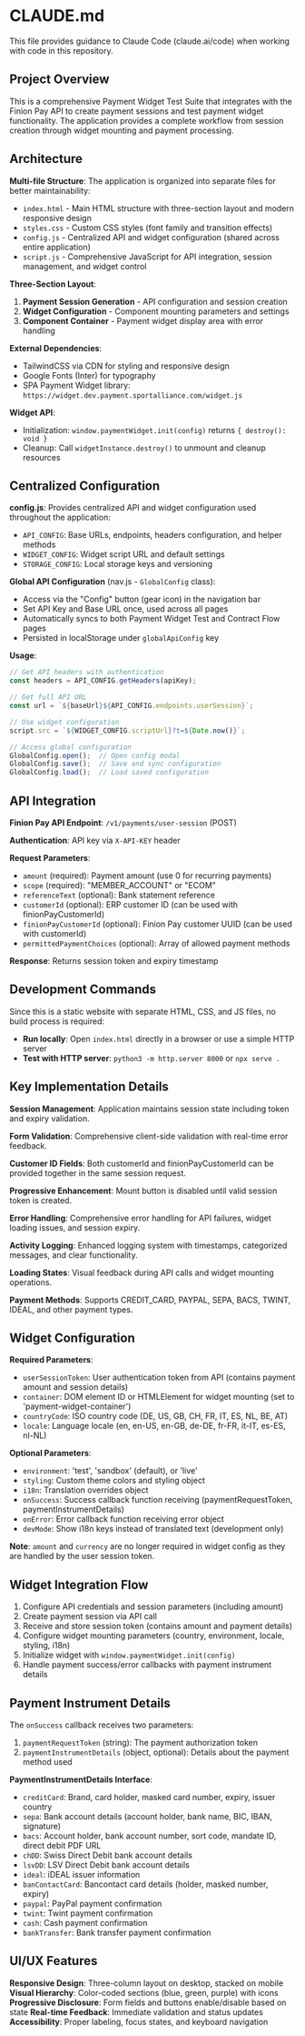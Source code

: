 # CLAUDE.md

This file provides guidance to Claude Code (claude.ai/code) when working with code in this repository.

## Project Overview

This is a comprehensive Payment Widget Test Suite that integrates with the Finion Pay API to create payment sessions and test payment widget functionality. The application provides a complete workflow from session creation through widget mounting and payment processing.

## Architecture

**Multi-file Structure**: The application is organized into separate files for better maintainability:
- `index.html` - Main HTML structure with three-section layout and modern responsive design
- `styles.css` - Custom CSS styles (font family and transition effects)
- `config.js` - Centralized API and widget configuration (shared across entire application)
- `script.js` - Comprehensive JavaScript for API integration, session management, and widget control

**Three-Section Layout**:
1. **Payment Session Generation** - API configuration and session creation
2. **Widget Configuration** - Component mounting parameters and settings
3. **Component Container** - Payment widget display area with error handling

**External Dependencies**:
- TailwindCSS via CDN for styling and responsive design
- Google Fonts (Inter) for typography
- SPA Payment Widget library: `https://widget.dev.payment.sportalliance.com/widget.js`

**Widget API**:
- Initialization: `window.paymentWidget.init(config)` returns `{ destroy(): void }`
- Cleanup: Call `widgetInstance.destroy()` to unmount and cleanup resources

## Centralized Configuration

**config.js**: Provides centralized API and widget configuration used throughout the application:
- `API_CONFIG`: Base URLs, endpoints, headers configuration, and helper methods
- `WIDGET_CONFIG`: Widget script URL and default settings
- `STORAGE_CONFIG`: Local storage keys and versioning

**Global API Configuration** (nav.js - `GlobalConfig` class):
- Access via the "Config" button (gear icon) in the navigation bar
- Set API Key and Base URL once, used across all pages
- Automatically syncs to both Payment Widget Test and Contract Flow pages
- Persisted in localStorage under `globalApiConfig` key

**Usage**:
```javascript
// Get API headers with authentication
const headers = API_CONFIG.getHeaders(apiKey);

// Get full API URL
const url = `${baseUrl}${API_CONFIG.endpoints.userSession}`;

// Use widget configuration
script.src = `${WIDGET_CONFIG.scriptUrl}?t=${Date.now()}`;

// Access global configuration
GlobalConfig.open();  // Open config modal
GlobalConfig.save();  // Save and sync configuration
GlobalConfig.load();  // Load saved configuration
```

## API Integration

**Finion Pay API Endpoint**: `/v1/payments/user-session` (POST)

**Authentication**: API key via `X-API-KEY` header

**Request Parameters**:
- `amount` (required): Payment amount (use 0 for recurring payments)
- `scope` (required): "MEMBER_ACCOUNT" or "ECOM"
- `referenceText` (optional): Bank statement reference
- `customerId` (optional): ERP customer ID (can be used with finionPayCustomerId)
- `finionPayCustomerId` (optional): Finion Pay customer UUID (can be used with customerId)
- `permittedPaymentChoices` (optional): Array of allowed payment methods

**Response**: Returns session token and expiry timestamp

## Development Commands

Since this is a static website with separate HTML, CSS, and JS files, no build process is required:
- **Run locally**: Open `index.html` directly in a browser or use a simple HTTP server
- **Test with HTTP server**: `python3 -m http.server 8000` or `npx serve .`

## Key Implementation Details

**Session Management**: Application maintains session state including token and expiry validation.

**Form Validation**: Comprehensive client-side validation with real-time error feedback.

**Customer ID Fields**: Both customerId and finionPayCustomerId can be provided together in the same session request.

**Progressive Enhancement**: Mount button is disabled until valid session token is created.

**Error Handling**: Comprehensive error handling for API failures, widget loading issues, and session expiry.

**Activity Logging**: Enhanced logging system with timestamps, categorized messages, and clear functionality.

**Loading States**: Visual feedback during API calls and widget mounting operations.

**Payment Methods**: Supports CREDIT_CARD, PAYPAL, SEPA, BACS, TWINT, IDEAL, and other payment types.

## Widget Configuration

**Required Parameters**:
- `userSessionToken`: User authentication token from API (contains payment amount and session details)
- `container`: DOM element ID or HTMLElement for widget mounting (set to 'payment-widget-container')
- `countryCode`: ISO country code (DE, US, GB, CH, FR, IT, ES, NL, BE, AT)
- `locale`: Language locale (en, en-US, en-GB, de-DE, fr-FR, it-IT, es-ES, nl-NL)

**Optional Parameters**:
- `environment`: 'test', 'sandbox' (default), or 'live'
- `styling`: Custom theme colors and styling object
- `i18n`: Translation overrides object
- `onSuccess`: Success callback function receiving (paymentRequestToken, paymentInstrumentDetails)
- `onError`: Error callback function receiving error object
- `devMode`: Show i18n keys instead of translated text (development only)

**Note**: `amount` and `currency` are no longer required in widget config as they are handled by the user session token.

## Widget Integration Flow

1. Configure API credentials and session parameters (including amount)
2. Create payment session via API call
3. Receive and store session token (contains amount and payment details)
4. Configure widget mounting parameters (country, environment, locale, styling, i18n)
5. Initialize widget with `window.paymentWidget.init(config)`
6. Handle payment success/error callbacks with payment instrument details

## Payment Instrument Details

The `onSuccess` callback receives two parameters:
1. `paymentRequestToken` (string): The payment authorization token
2. `paymentInstrumentDetails` (object, optional): Details about the payment method used

**PaymentInstrumentDetails Interface**:
- `creditCard`: Brand, card holder, masked card number, expiry, issuer country
- `sepa`: Bank account details (account holder, bank name, BIC, IBAN, signature)
- `bacs`: Account holder, bank account number, sort code, mandate ID, direct debit PDF URL
- `chDD`: Swiss Direct Debit bank account details
- `lsvDD`: LSV Direct Debit bank account details
- `ideal`: iDEAL issuer information
- `banContactCard`: Bancontact card details (holder, masked number, expiry)
- `paypal`: PayPal payment confirmation
- `twint`: Twint payment confirmation
- `cash`: Cash payment confirmation
- `bankTransfer`: Bank transfer payment confirmation

## UI/UX Features

**Responsive Design**: Three-column layout on desktop, stacked on mobile
**Visual Hierarchy**: Color-coded sections (blue, green, purple) with icons
**Progressive Disclosure**: Form fields and buttons enable/disable based on state
**Real-time Feedback**: Immediate validation and status updates
**Accessibility**: Proper labeling, focus states, and keyboard navigation